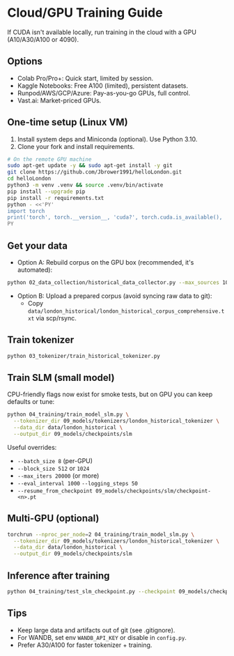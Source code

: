 # Cloud/GPU Training Guide

If CUDA isn't available locally, run training in the cloud with a GPU (A10/A30/A100 or 4090).

## Options
- Colab Pro/Pro+: Quick start, limited by session.
- Kaggle Notebooks: Free A100 (limited), persistent datasets.
- Runpod/AWS/GCP/Azure: Pay-as-you-go GPUs, full control.
- Vast.ai: Market-priced GPUs.

## One-time setup (Linux VM)
1) Install system deps and Miniconda (optional). Use Python 3.10.
2) Clone your fork and install requirements.

```bash
# On the remote GPU machine
sudo apt-get update -y && sudo apt-get install -y git
git clone https://github.com/Jbrower1991/helloLondon.git
cd helloLondon
python3 -m venv .venv && source .venv/bin/activate
pip install --upgrade pip
pip install -r requirements.txt
python - <<'PY'
import torch
print('torch', torch.__version__, 'cuda?', torch.cuda.is_available(), 'device count:', torch.cuda.device_count())
PY
```

## Get your data
- Option A: Rebuild corpus on the GPU box (recommended, it's automated):
```bash
python 02_data_collection/historical_data_collector.py --max_sources 10
```
- Option B: Upload a prepared corpus (avoid syncing raw data to git):
  - Copy `data/london_historical/london_historical_corpus_comprehensive.txt` via scp/rsync.

## Train tokenizer
```bash
python 03_tokenizer/train_historical_tokenizer.py
```

## Train SLM (small model)
CPU-friendly flags now exist for smoke tests, but on GPU you can keep defaults or tune:
```bash
python 04_training/train_model_slm.py \
  --tokenizer_dir 09_models/tokenizers/london_historical_tokenizer \
  --data_dir data/london_historical \
  --output_dir 09_models/checkpoints/slm
```

Useful overrides:
- `--batch_size 8` (per-GPU)
- `--block_size 512` or `1024`
- `--max_iters 20000` (or more)
- `--eval_interval 1000` `--logging_steps 50`
- `--resume_from_checkpoint 09_models/checkpoints/slm/checkpoint-<n>.pt`

## Multi-GPU (optional)
```bash
torchrun --nproc_per_node=2 04_training/train_model_slm.py \
  --tokenizer_dir 09_models/tokenizers/london_historical_tokenizer \
  --data_dir data/london_historical \
  --output_dir 09_models/checkpoints/slm
```

## Inference after training
```bash
python 04_training/test_slm_checkpoint.py --checkpoint 09_models/checkpoints/slm/checkpoint-<n>.pt
```

## Tips
- Keep large data and artifacts out of git (see .gitignore).
- For WANDB, set env `WANDB_API_KEY` or disable in `config.py`.
- Prefer A30/A100 for faster tokenizer + training.
